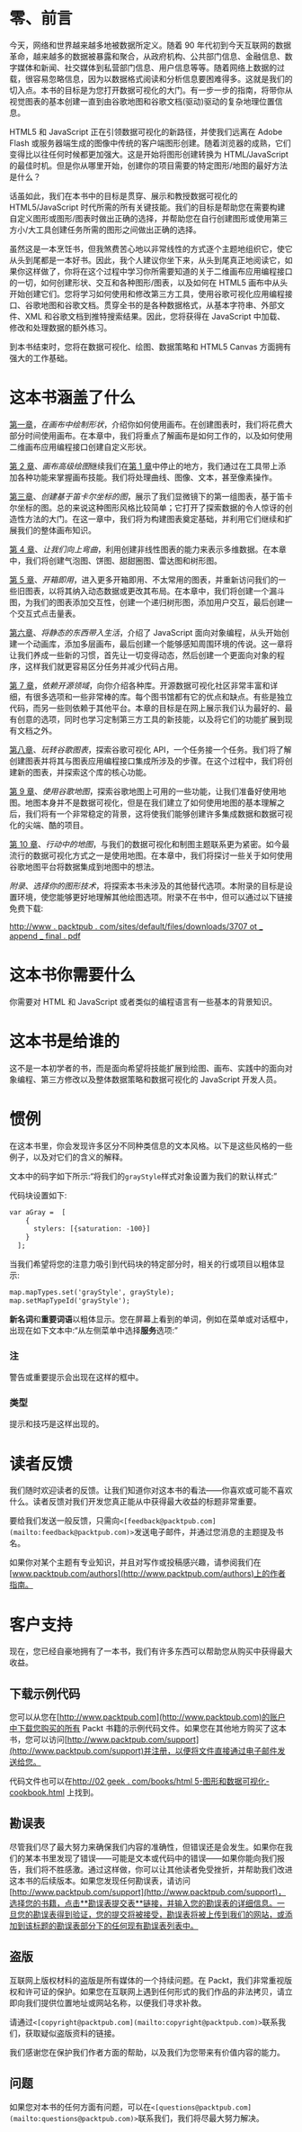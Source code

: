 # 零、前言

今天，网络和世界越来越多地被数据所定义。随着 90 年代初到今天互联网的数据革命，越来越多的数据被暴露和聚合，从政府机构、公共部门信息、金融信息、数字媒体和新闻、社交媒体到私营部门信息、用户信息等等。随着网络上数据的过载，很容易忽略信息，因为以数据格式阅读和分析信息要困难得多。这就是我们的切入点。本书的目标是为您打开数据可视化的大门。有一步一步的指南，将带你从视觉图表的基本创建一直到由谷歌地图和谷歌文档(驱动)驱动的复杂地理位置信息。

HTML5 和 JavaScript 正在引领数据可视化的新路径，并使我们远离在 Adobe Flash 或服务器端生成的图像中传统的客户端图形创建。随着浏览器的成熟，它们变得比以往任何时候都更加强大。这是开始将图形创建转换为 HTML/JavaScript 的最佳时机。但是你从哪里开始，创建你的项目需要的特定图形/地图的最好方法是什么？

话虽如此，我们在本书中的目标是贯穿、展示和教授数据可视化的 HTML5/JavaScript 时代所需的所有关键技能。我们的目标是帮助您在需要构建自定义图形或图形/图表时做出正确的选择，并帮助您在自行创建图形或使用第三方小/大工具创建任务所需的图形之间做出正确的选择。

虽然这是一本烹饪书，但我煞费苦心地以非常线性的方式逐个主题地组织它，使它从头到尾都是一本好书。因此，我个人建议你坐下来，从头到尾真正地阅读它，如果你这样做了，你将在这个过程中学习你所需要知道的关于二维画布应用编程接口的一切，如何创建形状、交互和各种图形/图表，以及如何在 HTML5 画布中从头开始创建它们。您将学习如何使用和修改第三方工具，使用谷歌可视化应用编程接口、谷歌地图和谷歌文档。贯穿全书的是各种数据格式，从基本字符串、外部文件、XML 和谷歌文档到推特搜索结果。因此，您将获得在 JavaScript 中加载、修改和处理数据的额外练习。

到本书结束时，您将在数据可视化、绘图、数据策略和 HTML5 Canvas 方面拥有强大的工作基础。

# 这本书涵盖了什么

[第一章](01.html "Chapter 1. Drawing Shapes in Canvas")，*在画布中绘制形状*，介绍你如何使用画布。在创建图表时，我们将花费大部分时间使用画布。在本章中，我们将重点了解画布是如何工作的，以及如何使用二维画布应用编程接口创建自定义形状。

[第 2 章](02.html "Chapter 2. Advanced Drawing in Canvas")、*画布高级绘图*继续我们在[第 1 章](01.html "Chapter 1. Drawing Shapes in Canvas")中停止的地方，我们通过在工具带上添加各种功能来掌握画布技能。我们将处理曲线、图像、文本，甚至像素操作。

[第三章](03.html "Chapter 3. Creating Cartesian-based Graphs")、*创建基于笛卡尔坐标的图*，展示了我们显微镜下的第一组图表，基于笛卡尔坐标的图。总的来说这种图形风格比较简单；它打开了探索数据的令人惊讶的创造性方法的大门。在这一章中，我们将为构建图表奠定基础，并利用它们继续和扩展我们的整体画布知识。

[第 4 章](04.html "Chapter 4. Let's Curve Things Up")、*让我们向上弯曲*，利用创建非线性图表的能力来表示多维数据。在本章中，我们将创建气泡图、饼图、甜甜圈图、雷达图和树形图。

[第 5 章](05.html "Chapter 5. Getting Out of the Box")、*开箱即用*，进入更多开箱即用、不太常用的图表，并重新访问我们的一些旧图表，以将其纳入动态数据或更改其布局。在本章中，我们将创建一个漏斗图，为我们的图表添加交互性，创建一个递归树形图，添加用户交互，最后创建一个交互式点击量表。

[第六章](06.html "Chapter 6. Bringing Static Things to Life")、*将静态的东西带入生活*，介绍了 JavaScript 面向对象编程，从头开始创建一个动画库，添加多层画布，最后创建一个能够感知周围环境的传说。这一章将让我们养成一些新的习惯，首先让一切变得动态，然后创建一个更面向对象的程序，这样我们就更容易区分任务并减少代码占用。

[第 7 章](07.html "Chapter 7. Depending on the Open Source Sphere")，*依赖开源领域*，向你介绍各种库。开源数据可视化社区非常丰富和详细，有很多选项和一些非常棒的库。每个图书馆都有它的优点和缺点。有些是独立代码，而另一些则依赖于其他平台。本章的目标是在网上展示我们认为最好的、最有创意的选项，同时也学习定制第三方工具的新技能，以及将它们的功能扩展到现有文档之外。

[第八章](08.html "Chapter 8. Playing with Google Charts")、*玩转谷歌图表*，探索谷歌可视化 API，一个任务接一个任务。我们将了解创建图表并将其与图表应用编程接口集成所涉及的步骤。在这个过程中，我们将创建新的图表，并探索这个库的核心功能。

[第 9 章](09.html "Chapter 9. Using Google Maps")、*使用谷歌地图*，探索谷歌地图上可用的一些功能，让我们准备好使用地图。地图本身并不是数据可视化，但是在我们建立了如何使用地图的基本理解之后，我们将有一个非常稳定的背景，这将使我们能够创建许多集成数据和数据可视化的尖端、酷的项目。

[第 10 章](10.html "Chapter 10. Maps in Action")、*行动中的地图*，与我们的数据可视化和制图主题联系更为紧密。如今最流行的数据可视化方式之一是使用地图。在本章中，我们将探讨一些关于如何使用谷歌地图平台将数据集成到地图中的想法。

*附录*、*选择你的图形技术*，将探索本书未涉及的其他替代选项。本附录的目标是设置环境，使您能够更好地理解其他绘图选项。附录不在书中，但可以通过以下链接免费下载:

[http://www . packtpub . com/sites/default/files/downloads/3707 ot _ append _ final . pdf](http://www.packtpub.com/sites/default/files/downloads/3707OT_Appendix_Final.pdf)

# 这本书你需要什么

你需要对 HTML 和 JavaScript 或者类似的编程语言有一些基本的背景知识。

# 这本书是给谁的

这不是一本初学者的书，而是面向希望将技能扩展到绘图、画布、实践中的面向对象编程、第三方修改以及整体数据策略和数据可视化的 JavaScript 开发人员。

# 惯例

在这本书里，你会发现许多区分不同种类信息的文本风格。以下是这些风格的一些例子，以及对它们的含义的解释。

文本中的码字如下所示:“将我们的`grayStyle`样式对象设置为我们的默认样式:”

代码块设置如下:

```html
var aGray =  [
    {
      stylers: [{saturation: -100}]
    }
  ];
```

当我们希望将您的注意力吸引到代码块的特定部分时，相关的行或项目以粗体显示:

```html
map.mapTypes.set('grayStyle', grayStyle);
map.setMapTypeId('grayStyle');
```

**新名词**和**重要词语**以粗体显示。您在屏幕上看到的单词，例如在菜单或对话框中，出现在如下文本中:“从左侧菜单中选择**服务**选项:”

### 注

警告或重要提示会出现在这样的框中。

### 类型

提示和技巧是这样出现的。

# 读者反馈

我们随时欢迎读者的反馈。让我们知道你对这本书的看法——你喜欢或可能不喜欢什么。读者反馈对我们开发您真正能从中获得最大收益的标题非常重要。

要给我们发送一般反馈，只需向`<[feedback@packtpub.com](mailto:feedback@packtpub.com)>`发送电子邮件，并通过您消息的主题提及书名。

如果你对某个主题有专业知识，并且对写作或投稿感兴趣，请参阅我们在[www.packtpub.com/authors](http://www.packtpub.com/authors)上的作者指南。

# 客户支持

现在，您已经自豪地拥有了一本书，我们有许多东西可以帮助您从购买中获得最大收益。

## 下载示例代码

您可以从您在[http://www.packtpub.com](http://www.packtpub.com)的账户中下载您购买的所有 Packt 书籍的示例代码文件。如果您在其他地方购买了这本书，您可以访问[http://www.packtpub.com/support](http://www.packtpub.com/support)并注册，以便将文件直接通过电子邮件发送给您。

代码文件也可以在[http://02 geek . com/books/html 5-图形和数据可视化-cookbook.html](http://02geek.com/books/html5-graphics-and-data-visualization-cookbook.html) 上找到。

## 勘误表

尽管我们尽了最大努力来确保我们内容的准确性，但错误还是会发生。如果你在我们的某本书里发现了错误——可能是文本或代码中的错误——如果你能向我们报告，我们将不胜感激。通过这样做，你可以让其他读者免受挫折，并帮助我们改进这本书的后续版本。如果您发现任何勘误表，请访问[http://www.packtpub.com/support](http://www.packtpub.com/support)，选择您的书籍，点击**勘误表提交表**链接，并输入您的勘误表的详细信息。一旦您的勘误表得到验证，您的提交将被接受，勘误表将被上传到我们的网站，或添加到该标题的勘误表部分下的任何现有勘误表列表中。

## 盗版

互联网上版权材料的盗版是所有媒体的一个持续问题。在 Packt，我们非常重视版权和许可证的保护。如果您在互联网上遇到任何形式的我们作品的非法拷贝，请立即向我们提供位置地址或网站名称，以便我们寻求补救。

请通过`<[copyright@packtpub.com](mailto:copyright@packtpub.com)>`联系我们，获取疑似盗版资料的链接。

我们感谢您在保护我们作者方面的帮助，以及我们为您带来有价值内容的能力。

## 问题

如果您对本书的任何方面有问题，可以在`<[questions@packtpub.com](mailto:questions@packtpub.com)>`联系我们，我们将尽最大努力解决。